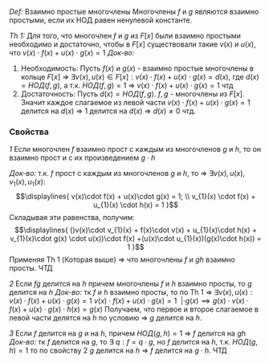_Def:_ Взаимно простые многочлены
Многочлены $f$ и $g$ являются взаимно простыми, если их НОД равен ненулевой константе.

_Th 1:_ Для того, что многочлен $f$ и $g$ из $F[x]$ были взаимно простыми необходимо и достаточно, чтобы в $F[x]$ существовали такие $v(x)$ и $u(x)$, что $v(x)\cdot f(x) + u(x) \cdot g(x) = 1$
_Док-во:_
1) Необходимость: Пусть $f(x)$ и $g(x)$ - взаимно простые многочлены в кольце $F[x]$ => $\exists v(x), u(x) \in F[x]: v(x)\cdot f(x) + u(x) \cdot g(x) = d(x)$, где $d(x) = НОД(f, g)$, а т.к. $НОД(f, g) = 1$ => $v(x)\cdot f(x) + u(x) \cdot g(x) = 1$ чтд
2) Достаточность: Пусть $d(x) = НОД(f, g)$. $f, g$ - многочлены из $F[x]$. Значит каждое слагаемое из левой части $v(x)\cdot f(x) + u(x)\cdot g(x) = 1$ делится на $d(x)$ => $1 \text{ делится на } d(x)$ => $d(x) \neq 0$ чтд.

### Свойства

_1_ Если многочлен $f$ взаимно прост с каждым из многочленов $g$ и $h$, то он взаимно прост и с их произведением $g \cdot h$

_Док-во:_ т.к. $f$ прост с каждым из многочленов $g$ и $h$, то => $\exists v(x), u(x), v_{1}(x), u_{1}(x):$
$$\displaylines{
v(x)\cdot f(x) + u(x)\cdot g(x) = 1; \\
v_{1}(x) \cdot f(x) + u_{1}(x) \cdot h(x) = 1
}$$
Складывая эти равенства, получим:
$$\displaylines{
()v(x)\cdot v_{1}(x) + f(x)\cdot v(x) + u_{1}(x)\cdot h(x) + v_{1}(x)\cdot g(x) \cdot u(x))\cdot f(x) +(u(x)\cdot u_{1}(x))(g(x)\cdot h(x)) = 1
}$$
Применяя Th 1 (Которая выше) => что многочлены $f$ и $gh$ взаимно просты. ЧТД

_2_ Если $fg$ делится на $h$ причем многочлены $f$ и $h$ взаимно просты, то $g$ делится на $h$
_Док-во:_ тк $f$ и $h$  взаимно просты, то по Th 1 => $\exists v(x), u(x): v(x)\cdot f(x) + u(x)\cdot g(x)=1$
$v(x)\cdot f(x) + u(x)\cdot g(x)=1 \ \ | \cdot g(x) \implies g(x)\cdot v(x)\cdot f(x) + u(x)\cdot g(x)\cdot h(x) = g(x)$
Получаем, что первое и второе слагаемое в левой части делятся на $h$ по условию => $g$ делится на $h$.

_3_ Если $f$ делится на $g$ и на $h$, причем $НОД(g, h)=1$ => $f$ делится на $gh$
_Док-во:_ тк $f$ делится на $g$, то $\exists \ q: f = q\cdot g$, но $f$ делится на $h$, т.к. $НОД(g,h)=1$ то по свойству 2 $g$ делится на $h$ => $f$ делится на $g\cdot h$. ЧТД